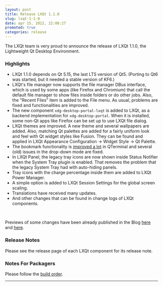 ```yaml
---
layout: post
title: Release LXQt 1.1.0
slug: lxqt-1-1-0
date: apr 15, 2022, 22:00:27
promoted: true
categories: release
---
```


The LXQt team is very proud to announce the release of LXQt 1.1.0, the Lightweight Qt Desktop Environment.

### Highlights

 * LXQt 1.1.0 depends on Qt 5.15, the last LTS version of Qt5. (Porting to Qt6 was started, but it needed a stable version of KF6.)
 * LXQt's file manager now supports the file manager DBus interface, which is used by some apps (like Firefox and Chromium) that call the default file manager to show files inside folders or do other jobs. Also, the "Recent Files" item is added to the File menu. As usual, problems are fixed and functionalities are improved.
 * The new component `xdg-desktop-portal-lxqt` is added to LXQt, as a backend implementation for `xdg-desktop-portal`. When it is installed, some non-Qt apps like Firefox can be set up to use LXQt file dialog.
 * LXQt themes are improved. A new theme and several wallpapers are added. Also, matching Qt palettes are added for a fairly uniform look and feel with Qt widget styles like Fusion. They can be found and applied in LXQt Appearance Configuration → Widget Style → Qt Palette.
 * The bookmark functionality is [improved a lot](https://lxqt-project.org/blog/2022/03/15/qterminal-bookmarks-reloaded/) in QTerminal and several (old) issues in the drop-down mode are fixed.
 * In LXQt Panel, the legacy tray icons are now shown inside Status Notifier when the System Tray plugin is enabled. That removes the problem that the legacy System Tray had with auto-hiding panels.
 * Tray icons with the charge percentage inside them are added to LXQt Power Manager.
 * A simple option is added to LXQt Session Settings for the global screen scaling.
 * Translations have received many updates.
 * And other changes that can be found in change logs of LXQt components.


 <br/>


Previews of some changes have been already published in the Blog [here](https://lxqt-project.org/blog/2022/02/14/lxqt-1.1.0-preview/) and [here](https://lxqt-project.org/blog/2022/03/31/lxqt-1.1.0-preview-second-part/).

### Release Notes

Please see the release page of each LXQt component for its release note.

### Notes For Packagers

Please follow the [build order](https://github.com/lxqt/lxqt/wiki/How-To-Release-A-New-Version-of-LXQt).

----
